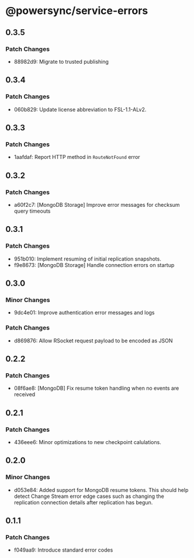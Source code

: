 # @powersync/service-errors

## 0.3.5

### Patch Changes

- 88982d9: Migrate to trusted publishing

## 0.3.4

### Patch Changes

- 060b829: Update license abbreviation to FSL-1.1-ALv2.

## 0.3.3

### Patch Changes

- 1aafdaf: Report HTTP method in `RouteNotFound` error

## 0.3.2

### Patch Changes

- a60f2c7: [MongoDB Storage] Improve error messages for checksum query timeouts

## 0.3.1

### Patch Changes

- 951b010: Implement resuming of initial replication snapshots.
- f9e8673: [MongoDB Storage] Handle connection errors on startup

## 0.3.0

### Minor Changes

- 9dc4e01: Improve authentication error messages and logs

### Patch Changes

- d869876: Allow RSocket request payload to be encoded as JSON

## 0.2.2

### Patch Changes

- 08f6ae8: [MongoDB] Fix resume token handling when no events are received

## 0.2.1

### Patch Changes

- 436eee6: Minor optimizations to new checkpoint calulations.

## 0.2.0

### Minor Changes

- d053e84: Added support for MongoDB resume tokens. This should help detect Change Stream error edge cases such as changing the replication connection details after replication has begun.

## 0.1.1

### Patch Changes

- f049aa9: Introduce standard error codes
